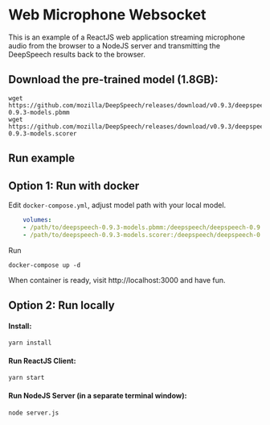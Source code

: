 # Web Microphone Websocket

This is an example of a ReactJS web application streaming microphone audio from the browser
to a NodeJS server and transmitting the DeepSpeech results back to the browser.

## Download the pre-trained model (1.8GB):

```
wget https://github.com/mozilla/DeepSpeech/releases/download/v0.9.3/deepspeech-0.9.3-models.pbmm
wget https://github.com/mozilla/DeepSpeech/releases/download/v0.9.3/deepspeech-0.9.3-models.scorer
```

## Run example

## Option 1: Run with docker

Edit `docker-compose.yml`, adjust model path with your local model.

```yaml
    volumes: 
    - /path/to/deepspeech-0.9.3-models.pbmm:/deepspeech/deepspeech-0.9.3-models.pbmm:ro
    - /path/to/deepspeech-0.9.3-models.scorer:/deepspeech/deepspeech-0.9.3-models.scorer:ro
```

Run

```
docker-compose up -d
```

When container is ready, visit http://localhost:3000 and have fun.

## Option 2: Run locally

#### Install:

```
yarn install
```

#### Run ReactJS Client:

```
yarn start
```

#### Run NodeJS Server (in a separate terminal window):

```
node server.js
```